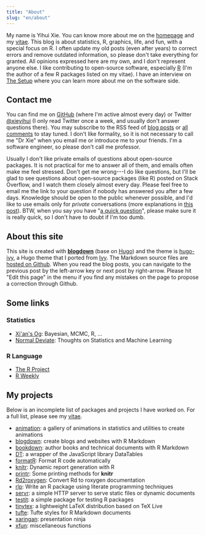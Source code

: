 ```yaml
---
title: "About"
slug: "en/about"
---
```


My name is Yihui Xie. You can know more about me on the [homepage](/) and my [vitae](../vitae/). This blog is about statistics, R, graphics, life, and fun, with a special focus on R. I often update my old posts (even after years) to correct errors and remove outdated information, so please don't take everything for granted. All opinions expressed here are my own, and I don't represent anyone else. I like contributing to open-source software, especially [R](https://www.r-project.org) (I'm the author of a few R packages listed on my vitae). I have an interview on [The Setup](https://usesthis.com/interviews/yihui.xie/) where you can learn more about me on the software side.

## Contact me

You can find me on [GitHub](https://github.com/yihui) (where I'm active almost every day) or Twitter [@xieyihui](http://twitter.com/xieyihui) (I only read Twitter once a week, and usually don't answer questions there). You may subscribe to the RSS feed of [blog posts](../index.xml) or [all comments](https://yihui.disqus.com/latest.rss) to stay tuned. I don't like formality, so it is not necessary to call me "Dr Xie" when you email me or introduce me to your friends. I'm a software engineer, so please don't call me professor.

Usually I don't like private emails of questions about open-source packages. It is not practical for me to answer all of them, and emails often make me feel stressed. Don't get me wrong---I do like questions, but I'll be glad to see questions about open-source packages (like R) posted on Stack Overflow, and I watch them closely almost every day. Please feel free to email me the link to your question if nobody has answered you after a few days. Knowledge should be open to the public whenever possible, and I'd like to use emails only for _private_ conversations (more explanations in [this post](/en/2017/08/so-gh-email/)). BTW, when you say you have "[a quick question](/en/2018/07/quick-questions/)", please make sure it is really quick, so I don't have to doubt if I'm too dumb.

## About this site

This site is created with [**blogdown**](https://github.com/rstudio/blogdown) (base on [Hugo](https://gohugo.io)) and the theme is [hugo-ivy](https://github.com/yihui/hugo-ivy), a Hugo theme that I ported from [Ivy](https://github.com/dmulholland/ivy). The Markdown source files are [hosted on Github](https://github.com/rbind/yihui). When you read the blog posts, you can navigate to the previous post by the left-arrow key or next post by right-arrow. Please hit "Edit this page" in the menu if you find any mistakes on the page to propose a correction through Github.

## Some links

### Statistics

- [Xi'an's Og](http://xianblog.wordpress.com/): Bayesian, MCMC, R, ...
- [Normal Deviate](http://normaldeviate.wordpress.com/): Thoughts on Statistics and Machine Learning

### R Language

- [The R Project](http://www.r-project.org/)
- [R Weekly](https://rweekly.org)

## My projects

Below is an incomplete list of packages and projects I have worked on. For a full list, please see my [vitae](../vitae).

- [animation](/animation/): a gallery of animations in statistics and utilities to create animations
- [blogdown](https://github.com/rstudio/blogdown): create blogs and websites with R Markdown
- [bookdown](https://bookdown.org): author books and technical documents with R Markdown
- [DT](https://github.com/rstudio/DT): a wrapper of the JavaScript library DataTables
- [formatR](/formatr/): Format R code automatically
- [knitr](/knitr/): Dynamic report generation with R
- [printr](/printr/): Some printing methods for **knitr**
- [Rd2roxygen](/Rd2roxygen/): Convert Rd to roxygen documentation
- [rlp](/rlp/): Write an R package using literate programming techniques
- [servr](https://github.com/yihui/servr): a simple HTTP server to serve static files or dynamic documents
- [testit](https://github.com/yihui/testit): a simple package for testing R packages
- [tinytex](/tinytex/): a lightweight LaTeX distribution based on TeX Live
- [tufte](https://github.com/rstudio/tufte): Tufte styles for R Markdown documents
- [xaringan](https://github.com/yihui/xaringan): presentation ninja
- [xfun](/xfun/): miscellaneous functions
